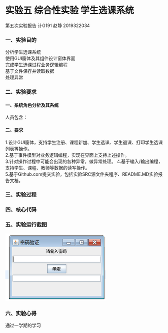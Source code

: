 # 实验五 综合性实验 学生选课系统
第五次实验报告 计G191 赵静 2019322034 
### 一、实验目的
分析学生选课系统  
使用GUI窗体及其组件设计窗体界面  
完成学生选课过程业务逻辑编程  
基于文件保存并读取数据  
处理异常  
### 二、实验要求 
#### 一、系统角色分析及其系统  
人员包含：
#### 二、要求  
1.设计GUI窗体，支持学生注册、课程新加、学生选课、学生退课、打印学生选课列表等操作。  
2.基于事件模型对业务逻辑编程，实现在界面上支持上述操作。  
3.针对操作过程中可能会出现的各种异常，做异常处理。 
4.基于输入/输出编程，支持学生、课程、教师等数据的读写操作。  
5.基于Github.com提交实验，包括实验SRC源文件夹程序、README.MD实验报告文档。  
### 三、实验过程  

### 四、核心代码  

### 五、实验运行截图  
![Image text](https://raw.githubusercontent.com/ZNX609/5/master/1.png)
### 六、实验心得  
通过一学期的学习
